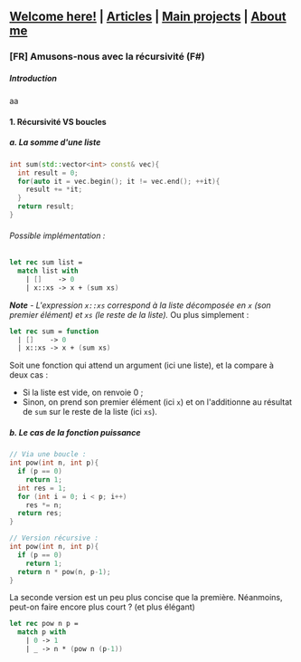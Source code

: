 ## [Welcome here!](https://vpenando.github.io) | [Articles](https://vpenando.github.io/articles.html) | [Main projects](https://vpenando.github.io/projects.html) | [About me](https://vpenando.github.io/about.html)

### [FR] Amusons-nous avec la récursivité (F#)

##### Introduction
aa

#### 1. Récursivité VS boucles

##### a. La somme d'une liste
```cpp
int sum(std::vector<int> const& vec){
  int result = 0;
  for(auto it = vec.begin(); it != vec.end(); ++it){
    result += *it;
  }
  return result;
}
```

###### Possible implémentation :
```fs
let rec sum list =
  match list with
    | []    -> 0
    | x::xs -> x + (sum xs)
```
***Note*** - *L'expression `x::xs` correspond à la liste décomposée en `x` (son premier élément) et `xs` (le reste de la liste).*
Ou plus simplement :
```fs
let rec sum = function
  | []    -> 0
  | x::xs -> x + (sum xs)
```
Soit une fonction qui attend un argument (ici une liste), et la compare à deux cas :
* Si la liste est vide, on renvoie 0 ;
* Sinon, on prend son premier élément (ici `x`) et on l'additionne au résultat de `sum` sur le reste de la liste (ici `xs`).

##### b. Le cas de la fonction puissance
```cpp
// Via une boucle :
int pow(int n, int p){
  if (p == 0)
    return 1;
  int res = 1;
  for (int i = 0; i < p; i++)
    res *= n;
  return res;
}

// Version récursive :
int pow(int n, int p){
  if (p == 0)
    return 1;
  return n * pow(n, p-1);
}
```
La seconde version est un peu plus concise que la première. Néanmoins, peut-on faire encore plus court ? (et plus élégant)
```fs
let rec pow n p =
  match p with
    | 0 -> 1
    | _ -> n * (pow n (p-1))
```


